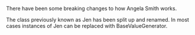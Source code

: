 There have been some breaking changes to how Angela Smith works.

The class previously known as Jen has been split up and renamed. In most cases instances of Jen can be replaced with BaseValueGenerator. 